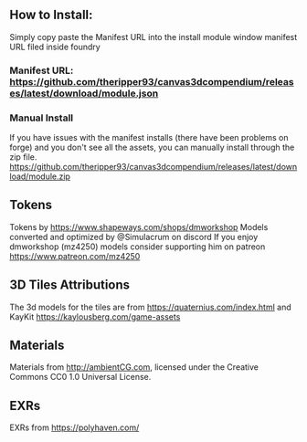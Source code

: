 ## How to Install:

Simply copy paste the Manifest URL into the install module window manifest URL filed inside foundry

### Manifest URL: https://github.com/theripper93/canvas3dcompendium/releases/latest/download/module.json

### Manual Install

If you have issues with the manifest installs (there have been problems on forge) and you don't see all the assets, you can manually install through the zip file. https://github.com/theripper93/canvas3dcompendium/releases/latest/download/module.zip

## Tokens

Tokens by https://www.shapeways.com/shops/dmworkshop
Models converted and optimized by @Simulacrum on discord
If you enjoy dmworkshop (mz4250) models consider supporting him on patreon https://www.patreon.com/mz4250

## 3D Tiles Attributions

The 3d models for the tiles are from https://quaternius.com/index.html and KayKit https://kaylousberg.com/game-assets

## Materials

Materials from http://ambientCG.com, licensed under the Creative Commons CC0 1.0 Universal License.

## EXRs

EXRs from https://polyhaven.com/
